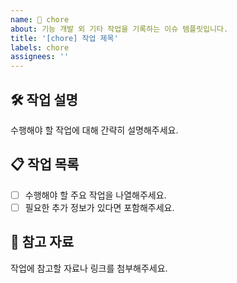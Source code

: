 ```yaml
---
name: 🔧 chore
about: 기능 개발 외 기타 작업을 기록하는 이슈 템플릿입니다.
title: '[chore] 작업 제목'
labels: chore
assignees: ''
---
```


## 🛠️ 작업 설명

수행해야 할 작업에 대해 간략히 설명해주세요.

## 📋 작업 목록

- [ ] 수행해야 할 주요 작업을 나열해주세요.
- [ ] 필요한 추가 정보가 있다면 포함해주세요.

## 📂 참고 자료

작업에 참고할 자료나 링크를 첨부해주세요.
